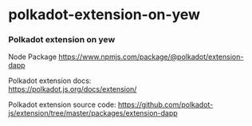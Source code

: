 # polkadot-extension-on-yew

### Polkadot extension on yew 

Node Package
https://www.npmjs.com/package/@polkadot/extension-dapp


Polkadot extension docs:  
https://polkadot.js.org/docs/extension/

Polkadot extension source code:
https://github.com/polkadot-js/extension/tree/master/packages/extension-dapp
